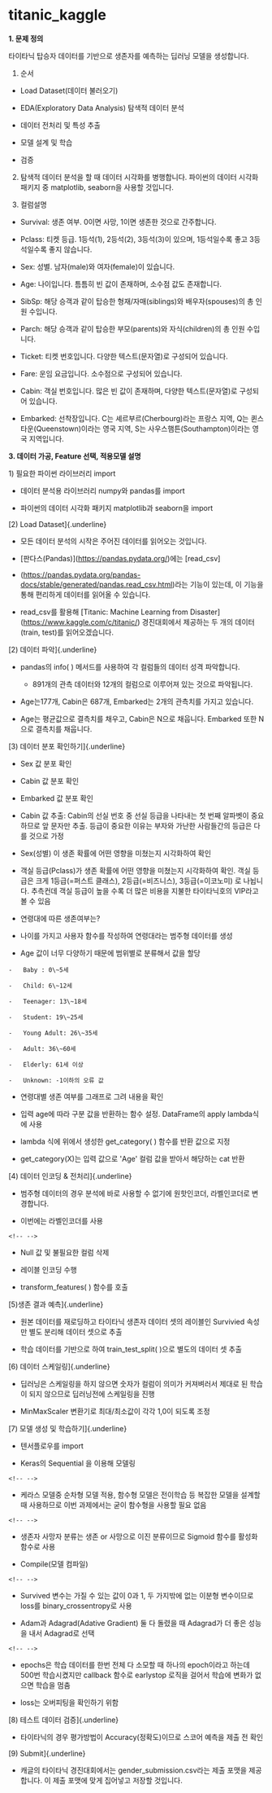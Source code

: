 # titanic_kaggle

**1. 문제 정의**

타이타닉 탑승자 데이터를 기반으로 생존자를 예측하는 딥러닝 모델을
생성합니다.

1)  순서

-   Load Dataset(데이터 불러오기)

-   EDA(Exploratory Data Analysis) 탐색적 데이터 분석

-   데이터 전처리 및 특성 추출

-   모델 설계 및 학습

-   검증

2)  탐색적 데이터 분석을 할 때 데이터 시각화를 병행합니다. 파이썬의
    데이터 시각화 패키지 중 matplotlib, seaborn을 사용할 것입니다.

3)  컬럼설명

-   Survival: 생존 여부. 0이면 사망, 1이면 생존한 것으로 간주합니다.

-   Pclass: 티켓 등급. 1등석(1), 2등석(2), 3등석(3)이 있으며,
    1등석일수록 좋고 3등석일수록 좋지 않습니다.

-   Sex: 성별. 남자(male)와 여자(female)이 있습니다.

-   Age: 나이입니다. 틈틈히 빈 값이 존재하며, 소수점 값도 존재합니다.

-   SibSp: 해당 승객과 같이 탑승한 형재/자매(siblings)와
    배우자(spouses)의 총 인원 수입니다.

-   Parch: 해당 승객과 같이 탑승한 부모(parents)와 자식(children)의 총
    인원 수입니다.

-   Ticket: 티켓 번호입니다. 다양한 텍스트(문자열)로 구성되어 있습니다.

-   Fare: 운임 요금입니다. 소수점으로 구성되어 있습니다.

-   Cabin: 객실 번호입니다. 많은 빈 값이 존재하며, 다양한
    텍스트(문자열)로 구성되어 있습니다.

-   Embarked: 선착장입니다. C는 셰르부르(Cherbourg)라는 프랑스 지역, Q는
    퀸스타운(Queenstown)이라는 영국 지역, S는
    사우스햄튼(Southampton)이라는 영국 지역입니다.

**3. 데이터 가공, Feature 선택, 적용모델 설명**

1\) 필요한 파이썬 라이브러리 import

-   데이터 분석용 라이브러리 numpy와 pandas를 import

-   파이썬의 데이터 시각화 패키지 matplotlib과 seaborn을 import

[2) Load Dataset]{.underline}

-   모든 데이터 분석의 시작은 주어진 데이터를 읽어오는 것입니다.

-   \[판다스(Pandas)\](https://pandas.pydata.org/)에는 \[read_csv\]

-   (https://pandas.pydata.org/pandas-docs/stable/generated/pandas.read_csv.html)라는
    기능이 있는데, 이 기능을 통해 편리하게 데이터를 읽어올 수 있습니다.

-   read_csv를 활용해 \[Titanic: Machine Learning from
    Disaster\](https://www.kaggle.com/c/titanic/) 경진대회에서 제공하는
    두 개의 데이터(train, test)를 읽어오겠습니다.

[2) 데이터 파악]{.underline}

-   pandas의 info( ) 메서드를 사용하여 각 컬럼들의 데이터 성격
    파악합니다.

    -   891개의 관측 데이터와 12개의 컬럼으로 이루어져 있는 것으로
        파악됩니다.

-   Age는177개, Cabin은 687개, Embarked는 2개의 관측치를 가지고
    있습니다.

-   Age는 평균값으로 결측치를 채우고, Cabin은 N으로 채웁니다. Embarked
    또한 N으로 결측치를 채웁니다.

[3) 데이터 분포 확인하기]{.underline}

-   Sex 값 분포 확인

-   Cabin 값 분포 확인

-   Embarked 값 분포 확인

-   Cabin 값 추출: Cabin의 선실 번호 중 선실 등급을 나타내는 첫 번째
    알파벳이 중요하므로 앞 문자만 추출. 등급이 중요한 이유는 부자와
    가난한 사람들간의 등급은 다를 것으로 가정

-   Sex(성별) 이 생존 확률에 어떤 영향을 미쳤는지 시각화하여 확인

-   객실 등급(Pclass)가 생존 확률에 어떤 영향을 미쳤는지 시각화하여
    확인. 객실 등급은 크게 1등급(=퍼스트 클래스), 2등급(=비즈니스),
    3등급(=이코노미) 로 나뉩니다. 추측컨데 객실 등급이 높을 수록 더 많은
    비용을 지불한 타이타닉호의 VIP라고 볼 수 있음

-   연령대에 따른 생존여부는?

  -   나이를 가지고 사용자 함수를 작성하여 연령대라는 범주형 데이터를 생성

  -   Age 값이 너무 다양하기 때문에 범위별로 분류해서 값을 할당

    -   Baby : 0\~5세

    -   Child: 6\~12세

    -   Teenager: 13\~18세

    -   Student: 19\~25세

    -   Young Adult: 26\~35세

    -   Adult: 36\~60세

    -   Elderly: 61세 이상

    -   Unknown: -1이하의 오류 값

-   연령대별 생존 여부를 그래프로 그려 내용을 확인

-   입력 age에 따라 구분 값을 반환하는 함수 설정. DataFrame의 apply
    lambda식에 사용

-   lambda 식에 위에서 생성한 get_category( ) 함수를 반환 값으로 지정

-   get_category(X)는 입력 값으로 \'Age\' 컬럼 값을 받아서 해당하는 cat
    반환

[4) 데이터 인코딩 & 전처리]{.underline}

-   범주형 데이터의 경우 분석에 바로 사용할 수 없기에 원핫인코더,
    라벨인코더로 변경합니다.

-   이번에는 라벨인코더를 사용

```{=html}
<!-- -->
```
-   Null 값 및 불필요한 컬럼 삭제

-   레이블 인코딩 수행

-   transform_features( ) 함수를 호출

[5)생존 결과 예측]{.underline}

-   원본 데이터를 재로딩하고 타이타닉 생존자 데이터 셋의 레이블인
    Survivied 속성만 별도 분리해 데이터 셋으로 추출

-   학습 데이터를 기반으로 하여 train_test_split( )으로 별도의 데이터 셋
    추출

[6) 데이터 스케일링]{.underline}

-   딥러닝은 스케일링을 하지 않으면 숫자가 컬럼이 의미가 커져벼러서
    제대로 된 학습이 되지 않으므로 딥러닝전에 스케일링을 진행

-   MinMaxScaler 변환기로 최대/최소값이 각각 1,0이 되도록 조정

[7) 모델 생성 및 학습하기]{.underline}

-   텐서플로우를 import

-   Keras의 Sequential 을 이용해 모델링

```{=html}
<!-- -->
```
-   케라스 모델중 순차형 모델 적용, 함수형 모델은 전이학습 등 복잡한
    모델을 설계할 때 사용하므로 이번 과제에서는 굳이 함수형을 사용할
    필요 없음

```{=html}
<!-- -->
```
-   생존자 사망자 분류는 생존 or 사망으로 이진 분류이므로 Sigmoid 함수를
    활성화 함수로 사용

-   Compile(모델 컴파일)

```{=html}
<!-- -->
```
-   Survived 변수는 가질 수 있는 값이 0과 1, 두 가지밖에 없는 이분형
    변수이므로 loss를 binary_crossentropy로 사용

-   Adam과 Adagrad(Adative Gradient) 둘 다 돌렸을 때 Adagrad가 더 좋은
    성능을 내서 Adagrad로 선택

```{=html}
<!-- -->
```
-   epochs은 학습 데이터를 한번 전체 다 소모할 때 하나의 epoch이라고
    하는데 500번 학습시켰지만 callback 함수로 earlystop 로직을 걸어서
    학습에 변화가 없으면 학습을 멈춤

-   loss는 오버피팅을 확인하기 위함

[8) 테스트 데이터 검증]{.underline}

-   타이타닉의 경우 평가방법이 Accuracy(정확도)이므로 스코어 예측을 제출
    전 확인

[9) Submit]{.underline}

-   캐글의 타이타닉 경진대회에서는 gender_submission.csv라는 제출 포맷을
    제공합니다. 이 제출 포맷에 맞게 집어넣고 저장할 것입니다.

